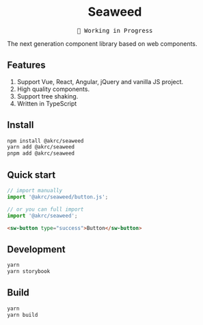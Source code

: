 <h1 align="center">Seaweed</h1>

<pre align="center">
🚧 Working in Progress
</pre>

The next generation component library based on web components.

## Features

1. Support Vue, React, Angular, jQuery and vanilla JS project.
2. High quality components.
3. Support tree shaking.
4. Written in TypeScript

## Install

```bash
npm install @akrc/seaweed
yarn add @akrc/seaweed
pnpm add @akrc/seaweed
```

## Quick start

```ts
// import manually
import '@akrc/seaweed/button.js';

// or you can full import
import '@akrc/seaweed';
```

```html
<sw-button type="success">Button</sw-button>
```

## Development

```bash
yarn
yarn storybook
```

## Build

```bash
yarn
yarn build
```

